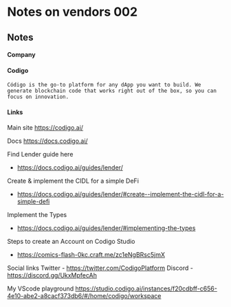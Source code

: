 # Notes on vendors 002

## Notes

#### Company

#### Codigo

```
Código is the go-to platform for any dApp you want to build. We generate blockchain code that works right out of the box, so you can focus on innovation.
```


#### Links

Main site
https://codigo.ai/


Docs
https://docs.codigo.ai/


Find Lender guide here
 - https://docs.codigo.ai/guides/lender/


Create & implement the CIDL for a simple DeFi
 - https://docs.codigo.ai/guides/lender/#create--implement-the-cidl-for-a-simple-defi


Implement the Types
 - https://docs.codigo.ai/guides/lender/#implementing-the-types


Steps to create an Account on Codigo Studio
 - https://comics-flash-0kc.craft.me/zc1eNgBRsc5jmX


Social links
Twitter - https://twitter.com/CodigoPlatform
Discord - https://discord.gg/UkxMpfecAh


My VScode playground
https://studio.codigo.ai/instances/f20cdbff-c656-4e10-abe2-a8cacf373db6/#/home/codigo/workspace


